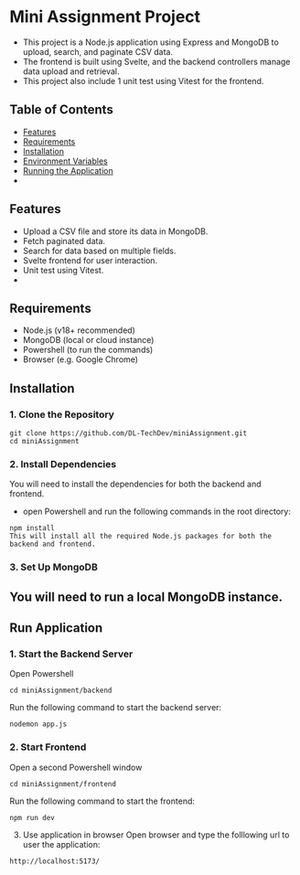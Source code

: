# Mini Assignment Project
- This project is a Node.js application using Express and MongoDB to upload, search, and paginate CSV data.
- The frontend is built using Svelte, and the backend controllers manage data upload and retrieval.
- This project also include 1 unit test using Vitest for the frontend.

## Table of Contents
- [Features](#features)
- [Requirements](#requirements)
- [Installation](#installation)
- [Environment Variables](#environment-variables)
- [Running the Application](#running-the-application)
- 
## Features
- Upload a CSV file and store its data in MongoDB.
- Fetch paginated data.
- Search for data based on multiple fields.
- Svelte frontend for user interaction.
- Unit test using Vitest.
- 
## Requirements
- Node.js (v18+ recommended)
- MongoDB (local or cloud instance)
- Powershell (to run the commands)
- Browser (e.g. Google Chrome)

## Installation
### 1. Clone the Repository
```
git clone https://github.com/DL-TechDev/miniAssignment.git
cd miniAssignment
```

### 2. Install Dependencies
You will need to install the dependencies for both the backend and frontend.
- open Powershell and run the following commands in the root directory:
```
npm install
This will install all the required Node.js packages for both the backend and frontend.
```

### 3. Set Up MongoDB
You will need to run a local MongoDB instance.
--------------------------------------------------------------------
## Run Application

### 1. Start the Backend Server
Open Powershell
```
cd miniAssignment/backend
```
Run the following command to start the backend server:
```
nodemon app.js
```
### 2. Start Frontend
Open a second Powershell window
```
cd miniAssignment/frontend
```
Run the following command to start the frontend:
```
npm run dev
```
3. Use application in browser
Open browser and type the folllowing url to user the application:
```
http://localhost:5173/
```
